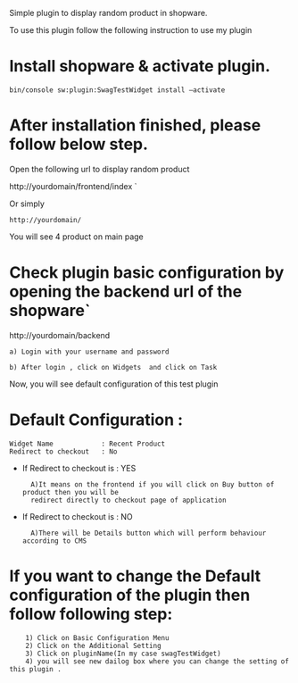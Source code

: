 Simple plugin to display random product in shopware.


To use this plugin follow the following instruction to use my plugin


Install shopware &  activate plugin.
===
`bin/console sw:plugin:SwagTestWidget install —activate`

After installation finished, please follow below step.
===
 Open the following url to display random product

http://yourdomain/frontend/index `

Or simply

`http://yourdomain/`

You will see 4 product on main page 

Check plugin basic configuration  by opening the backend url of the shopware`
===
http://yourdomain/backend

	a) Login with your username and password
	        
    b) After login , click on Widgets  and click on Task
    
Now, you will see default configuration of this test plugin

Default Configuration :
==
    Widget Name            : Recent Product
    Redirect to checkout   : No

* If Redirect to checkout is : YES 

        A)It means on the frontend if you will click on Buy button of product then you will be 
        redirect directly to checkout page of application   
	
* If Redirect to checkout is :  NO 

        A)There will be Details button which will perform behaviour according to CMS 
         


If you want to change the Default configuration of the plugin then follow following step:
===
        1) Click on Basic Configuration Menu
        2) Click on the Additional Setting
        3) Click on pluginName(In my case swagTestWidget)
        4) you will see new dailog box where you can change the setting of this plugin .



